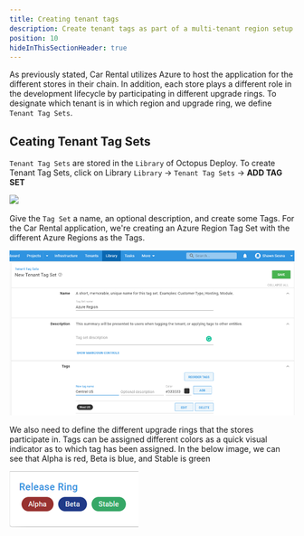 ```yaml
---
title: Creating tenant tags
description: Create tenant tags as part of a multi-tenant region setup in Octopus Deploy.
position: 10
hideInThisSectionHeader: true
---
```


As previously stated, Car Rental utilizes Azure to host the application for the different stores in their chain.  In addition, each store plays a different role in the development lifecycle by participating in different upgrade rings.  To designate which tenant is in which region and upgrade ring, we define `Tenant Tag Sets`.

## Ceating Tenant Tag Sets
`Tenant Tag Sets` are stored in the `Library` of Octopus Deploy.  To create Tenant Tag Sets, click on Library `Library` -> `Tenant Tag Sets` -> **ADD TAG SET**

![](images/tenant-tageset-create.png)

Give the `Tag Set` a name, an optional description, and create some Tags.  For the Car Rental application, we're creating an Azure Region Tag Set with the different Azure Regions as the Tags.

![](images/tenant-tag-create.png)

We also need to define the different upgrade rings that the stores participate in.  Tags can be assigned different colors as a quick visual indicator as to which tag has been assigned.  In the below image, we can see that Alpha is red, Beta is blue, and Stable is green

![](images/tenant-tag-release-ring.png)